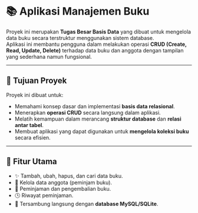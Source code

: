 # 📚 Aplikasi Manajemen Buku

Proyek ini merupakan **Tugas Besar Basis Data** yang dibuat untuk mengelola data buku secara terstruktur menggunakan sistem database.  
Aplikasi ini membantu pengguna dalam melakukan operasi **CRUD (Create, Read, Update, Delete)** terhadap data buku dan anggota dengan tampilan yang sederhana namun fungsional.

---

## 🎯 Tujuan Proyek

Proyek ini dibuat untuk:
- Memahami konsep dasar dan implementasi **basis data relasional**.  
- Menerapkan **operasi CRUD** secara langsung dalam aplikasi.  
- Melatih kemampuan dalam merancang **struktur database** dan **relasi antar tabel**.  
- Membuat aplikasi yang dapat digunakan untuk **mengelola koleksi buku** secara efisien.

---

## 🧩 Fitur Utama

- ✨ Tambah, ubah, hapus, dan cari data buku.  
- 👥 Kelola data anggota (peminjam buku).  
- 🔄 Peminjaman dan pengembalian buku.  
- 🕓 Riwayat peminjaman.  
- 💾 Tersambung langsung dengan **database MySQL/SQLite**.  
